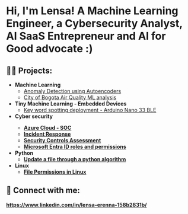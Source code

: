 <h1>Hi, I'm Lensa! A Machine Learning Engineer, a Cybersecurity Analyst, AI SaaS Entrepreneur and AI for Good advocate :) 

<h2>👨‍💻 Projects:</h2>

- <b>Machine Learning</b>
  - [Anomaly Detection using Autoencoders](https://github.com/Lensabefekaduerenna/Anomaly-Detection-Autoencoders)
  - [City of Bogota Air Quality ML analysis](https://github.com/Lensabefekaduerenna/City-Air-Quality)
- <b>Tiny Machine Learning - Embedded Devices</b>
  - [Key word spotting deployment - Arduino Nano 33 BLE](https://github.com/Lensabefekaduerenna/Key_Word_Spotting)
- <b>Cyber security<b>
  - [Azure Cloud - SOC](https://github.com/Lensabefekaduerenna/Azure-cloud-SOC)
  - [Incident Response](https://github.com/Lensabefekaduerenna/Incident_Response)
  - [Security Controls Assessment](https://github.com/Lensabefekaduerenna/Controls_assessment)
  - [Microsoft Entra ID roles and permissions](https://github.com/Lensabefekaduerenna/Azure_Entra_ID)
- <b>Python</b>
  - [Update a file through a python algorithm](https://github.com/Lensabefekaduerenna/Python-algorithm)
- <b>Linux</b>
  - [File Permissions in Linux](https://github.com/Lensabefekaduerenna/Linux_Permissions)

<h2> 🤳 Connect with me:</h2>

 <b>https://www.linkedin.com/in/lensa-erenna-158b2831b/</b> 






<!--
**Lensabefekaduerenna/Lensabefekaduerenna** is a ✨ _special_ ✨ repository because its `README.md` (this file) appears on your GitHub profile.

Here are some ideas to get you started.

- 🔭 I’m currently working on ...
- 🌱 I’m currently learning ...
- 👯 I’m looking to collaborate on ...
- 🤔 I’m looking for help with ...
- 💬 Ask me about ...
- 📫 How to reach me: ...
- 😄 Pronouns: ...
- ⚡ Fun fact: ...
-->
